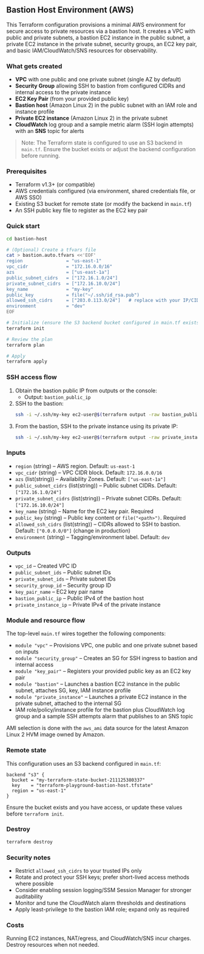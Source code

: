 ## Bastion Host Environment (AWS)

This Terraform configuration provisions a minimal AWS environment for secure access to private resources via a bastion host. It creates a VPC with public and private subnets, a bastion EC2 instance in the public subnet, a private EC2 instance in the private subnet, security groups, an EC2 key pair, and basic IAM/CloudWatch/SNS resources for observability.

### What gets created
- **VPC** with one public and one private subnet (single AZ by default)
- **Security Group** allowing SSH to bastion from configured CIDRs and internal access to the private instance
- **EC2 Key Pair** (from your provided public key)
- **Bastion host** (Amazon Linux 2) in the public subnet with an IAM role and instance profile
- **Private EC2 instance** (Amazon Linux 2) in the private subnet
- **CloudWatch** log group and a sample metric alarm (SSH login attempts) with an **SNS** topic for alerts

> Note: The Terraform state is configured to use an S3 backend in `main.tf`. Ensure the bucket exists or adjust the backend configuration before running.

### Prerequisites
- Terraform v1.3+ (or compatible)
- AWS credentials configured (via environment, shared credentials file, or AWS SSO)
- Existing S3 bucket for remote state (or modify the backend in `main.tf`)
- An SSH public key file to register as the EC2 key pair

### Quick start
```bash
cd bastion-host

# (Optional) Create a tfvars file
cat > bastion.auto.tfvars <<'EOF'
region                = "us-east-1"
vpc_cidr              = "172.16.0.0/16"
azs                   = ["us-east-1a"]
public_subnet_cidrs   = ["172.16.1.0/24"]
private_subnet_cidrs  = ["172.16.10.0/24"]
key_name              = "my-key"
public_key            = file("~/.ssh/id_rsa.pub")
allowed_ssh_cidrs     = ["203.0.113.0/24"]   # replace with your IP/CIDR
environment           = "dev"
EOF

# Initialize (ensure the S3 backend bucket configured in main.tf exists)
terraform init

# Review the plan
terraform plan

# Apply
terraform apply
```

### SSH access flow
1. Obtain the bastion public IP from outputs or the console:
   - Output: `bastion_public_ip`
2. SSH to the bastion:
   ```bash
   ssh -i ~/.ssh/my-key ec2-user@$(terraform output -raw bastion_public_ip)
   ```
3. From the bastion, SSH to the private instance using its private IP:
   ```bash
   ssh -i ~/.ssh/my-key ec2-user@$(terraform output -raw private_instance_ip)
   ```

### Inputs
- `region` (string) – AWS region. Default: `us-east-1`
- `vpc_cidr` (string) – VPC CIDR block. Default: `172.16.0.0/16`
- `azs` (list(string)) – Availability Zones. Default: `["us-east-1a"]`
- `public_subnet_cidrs` (list(string)) – Public subnet CIDRs. Default: `["172.16.1.0/24"]`
- `private_subnet_cidrs` (list(string)) – Private subnet CIDRs. Default: `["172.16.10.0/24"]`
- `key_name` (string) – Name for the EC2 key pair. Required
- `public_key` (string) – Public key content or `file("<path>")`. Required
- `allowed_ssh_cidrs` (list(string)) – CIDRs allowed to SSH to bastion. Default: `["0.0.0.0/0"]` (change in production)
- `environment` (string) – Tagging/environment label. Default: `dev`

### Outputs
- `vpc_id` – Created VPC ID
- `public_subnet_ids` – Public subnet IDs
- `private_subnet_ids` – Private subnet IDs
- `security_group_id` – Security group ID
- `key_pair_name` – EC2 key pair name
- `bastion_public_ip` – Public IPv4 of the bastion host
- `private_instance_ip` – Private IPv4 of the private instance

### Module and resource flow
The top-level `main.tf` wires together the following components:
- `module "vpc"` – Provisions VPC, one public and one private subnet based on inputs
- `module "security_group"` – Creates an SG for SSH ingress to bastion and internal access
- `module "key_pair"` – Registers your provided public key as an EC2 key pair
- `module "bastion"` – Launches a bastion EC2 instance in the public subnet, attaches SG, key, IAM instance profile
- `module "private_instance"` – Launches a private EC2 instance in the private subnet, attached to the internal SG
- IAM role/policy/instance profile for the bastion plus CloudWatch log group and a sample SSH attempts alarm that publishes to an SNS topic

AMI selection is done with the `aws_ami` data source for the latest Amazon Linux 2 HVM image owned by Amazon.

### Remote state
This configuration uses an S3 backend configured in `main.tf`:
```hcl
backend "s3" {
  bucket = "my-terraform-state-bucket-211125380337"
  key    = "terraform-playground-bastion-host.tfstate"
  region = "us-east-1"
}
```
Ensure the bucket exists and you have access, or update these values before `terraform init`.

### Destroy
```bash
terraform destroy
```

### Security notes
- Restrict `allowed_ssh_cidrs` to your trusted IPs only
- Rotate and protect your SSH keys; prefer short-lived access methods where possible
- Consider enabling session logging/SSM Session Manager for stronger auditability
- Monitor and tune the CloudWatch alarm thresholds and destinations
- Apply least-privilege to the bastion IAM role; expand only as required

### Costs
Running EC2 instances, NAT/egress, and CloudWatch/SNS incur charges. Destroy resources when not needed.


